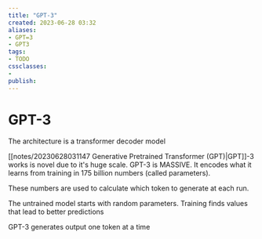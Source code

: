 ```yaml
---
title: "GPT-3"
created: 2023-06-28 03:32
aliases: 
- GPT=3
- GPT3
tags:
- TODO
cssclasses:
- 
publish:
---
```


<!-- 
tags: 
-->

<!--internal
parent:: [[notes/20230628031147 Generative Pretrained Transformer (GPT)|GPT]]
child:: [[]]
related:: [[]]
-->

<!--external
- [ ] [How GPT3 Works - Visualizations and Animations](https://jalammar.github.io/how-gpt3-works-visualizations-animations/)
-->

# GPT-3

The architecture is a transformer decoder model

[[notes/20230628031147 Generative Pretrained Transformer (GPT)|GPT]]-3 works is novel due to it's huge scale. GPT-3 is MASSIVE. It encodes what it learns from training in 175 billion numbers (called parameters). 

These numbers are used to calculate which token to generate at each run.

The untrained model starts with random parameters. Training finds values that lead to better predictions

GPT-3 generates output one token at a time


